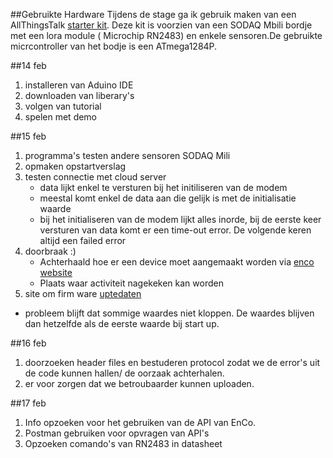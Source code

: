##Gebruikte Hardware
Tijdens de stage ga ik gebruik maken van een AllThingsTalk [starter kit](http://shop.allthingstalk.com/product/lora-rapid-development-kit/). Deze kit is voorzien van een SODAQ Mbili bordje met een lora module ( Microchip RN2483) en enkele sensoren.De gebruikte micrcontroller van het bodje is een ATmega1284P.


##14 feb
1. installeren van Aduino IDE
2. downloaden van liberary's 
3. volgen van tutorial
4. spelen met demo

##15 feb
1. programma's testen andere sensoren SODAQ Mili
2. opmaken opstartverslag
3. testen connectie met cloud server
	* data lijkt enkel te versturen bij het initiliseren van de modem
	* meestal komt enkel de data aan die gelijk is met de initialisatie waarde
	* bij het initialiseren van de modem lijkt alles inorde, bij de eerste keer versturen van data komt er een time-out error. De volgende keren altijd een failed error
4. doorbraak :)
	* Achterhaald hoe er een device moet aangemaakt worden via [enco website](https://devs.enco.io/dashboard/seaas/devices/1C8779C00000002E/overview)
	* Plaats waar activiteit nagekeken kan worden
5. site om firm ware [uptedaten](http://docs.enco.io/docs/faq-upgrade-allthingstalk-devkit-firmware)

* probleem blijft dat sommige waardes niet kloppen. De waardes blijven dan hetzelfde als de eerste waarde bij start up.



##16 feb

1. doorzoeken header files en bestuderen protocol zodat we de error's uit de code kunnen hallen/ de oorzaak achterhalen.
2. er voor zorgen dat we betroubaarder kunnen uploaden.

##17 feb 

1. Info opzoeken voor het gebruiken van de API van EnCo.
2. Postman gebruiken voor opvragen van API's
3. Opzoeken comando's van RN2483 in datasheet


